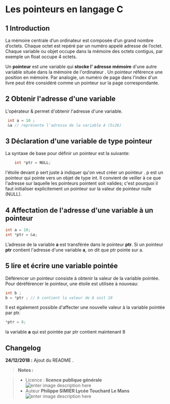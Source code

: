 ﻿# Les pointeurs en langage C

## 1 Introduction
La mémoire centrale d’un ordinateur est composée d’un grand nombre d’octets.  Chaque octet est repéré par un numéro appelé adresse de l’octet. Chaque variable ou objet occupe dans la mémoire des octets contigus, par exemple un float occupe 4 octets.

Un **pointeur** est une variable  qui **stocke l' adresse mémoire** d'une autre variable située dans la mémoire de l'ordinateur . Un pointeur référence une position en mémoire.  Par analogie, un numéro de page dans l'index d'un livre peut être considéré comme un pointeur sur la page correspondante.  

## 2 Obtenir l'adresse d'une variable

L'opérateur & permet d'obtenir l'adresse d'une variable.
```c
 int a = 10 ;
 &a // représente l’adresse de la variable A (5c26)
```
## 3 Déclaration d'une variable de type pointeur
La syntaxe de base pour définir un pointeur est la suivante:
```c
	int *ptr = NULL;
```
l'étoile devant p sert juste à indiquer qu'on veut créer un pointeur . 
p est un pointeur qui pointe vers un objet de type int. Il convient  de veiller à ce que l'adresse sur laquelle les pointeurs pointent soit valides; c'est pourquoi il faut initialiser explicitement un pointeur sur la valeur de pointeur nulle (NULL).
 
## 4 Affectation de l'adresse d'une variable à un pointeur
```c
int a = 10;
int *ptr = &a;
```
L’adresse de la variable **a** est transférée dans le pointeur **ptr**. Si un pointeur
**ptr** contient l'adresse d'une variable **a**, on dit que ptr pointe sur a. 

## 5 lire et écrire une variable pointée
Déférencer un pointeur consiste à obtenir la valeur de la variable pointée. Pour déréférencer le pointeur, une étoile est utilisée à nouveau:

```c
int b ;
b = *ptr ; // b contient la valeur de A soit 10
```
Il est également possible d'affecter une nouvelle valeur à la variable pointée par ptr.
```c
*ptr = 8;
```
la variable **a** qui est pointée par ptr contient maintenant 8

## Changelog

 **24/12/2018 :** Ajout du README . 
 
 
> **Notes :**


> - Licence : **licence publique générale** ![enter image description here](https://img.shields.io/badge/licence-GPL-green.svg)
> - Auteur **Philippe SIMIER Lycée Touchard Le Mans**
>  ![enter image description here](https://img.shields.io/badge/built-passing-green.svg)
<!-- TOOLBOX 

Génération des badges : https://shields.io/
Génération de ce fichier : https://stackedit.io/editor#




